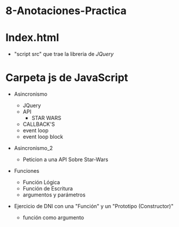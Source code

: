 # 8-Anotaciones-Practica

# Index.html
  - "script src" que trae la libreria de *JQuery*
  
# Carpeta js de JavaScript
  - Asincronismo
      - JQuery 
      - API 
         - STAR WARS
      - CALLBACK'S
      - event loop
      - event loop block
      
  - Asincronismo_2
      - Peticion a una API Sobre  Star-Wars   
      
  - Funciones 
      - Función Lógica
      - Función de Escritura 
      - argumentos y parámetros 
  
  - Ejercicio de DNI con una "Función" y un "Prototipo (Constructor)" 
      - función como argumento  

  
